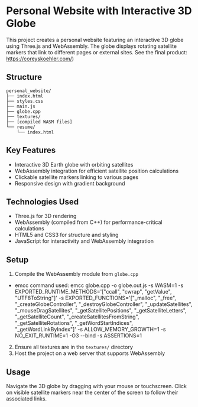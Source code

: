 # Personal Website with Interactive 3D Globe

This project creates a personal website featuring an interactive 3D globe using Three.js and WebAssembly. The globe displays rotating satellite markers that link to different pages or external sites.
See the final product: https://coreyskoehler.com/)
## Structure

```
personal_website/
├── index.html
├── styles.css
├── main.js
├── globe.cpp
├── textures/
├── [compiled WASM files]
└── resume/
    └── index.html
```
## Key Features

- Interactive 3D Earth globe with orbiting satellites
- WebAssembly integration for efficient satellite position calculations
- Clickable satellite markers linking to various pages
- Responsive design with gradient background

## Technologies Used

- Three.js for 3D rendering
- WebAssembly (compiled from C++) for performance-critical calculations
- HTML5 and CSS3 for structure and styling
- JavaScript for interactivity and WebAssembly integration

## Setup

1. Compile the WebAssembly module from `globe.cpp`
- emcc command used: emcc globe.cpp -o globe.out.js -s WASM=1 -s EXPORTED_RUNTIME_METHODS='["ccall", "cwrap", "getValue", "UTF8ToString"]' -s EXPORTED_FUNCTIONS='["_malloc", "_free", "_createGlobeController", "_destroyGlobeController", "_updateSatellites", "_mouseDragSatellites", "_getSatellitePositions", "_getSatelliteLetters", "_getSatelliteCount", "_createSatellitesFromString", "_getSatelliteRotations", "_getWordStartIndices", "_getWordLinkByIndex"]' -s ALLOW_MEMORY_GROWTH=1 -s NO_EXIT_RUNTIME=1 -O3 --bind -s ASSERTIONS=1
2. Ensure all textures are in the `textures/` directory
3. Host the project on a web server that supports WebAssembly

## Usage

Navigate the 3D globe by dragging with your mouse or touchscreen. Click on visible satellite markers near the center of the screen to follow their associated links.
